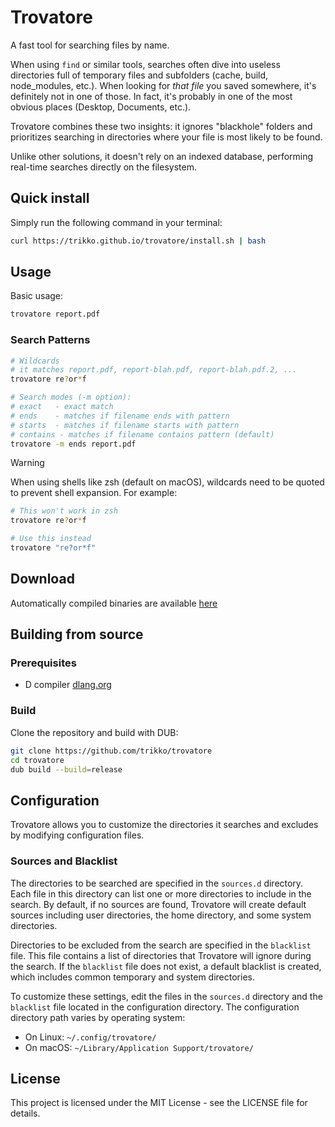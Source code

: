 # Trovatore

A fast tool for searching files by name.

When using `find` or similar tools, searches often dive into useless directories full of temporary files and subfolders (cache, build, node_modules, etc.). When looking for *that file* you saved somewhere, it's definitely not in one of those. In fact, it's probably in one of the most obvious places (Desktop, Documents, etc.).

Trovatore combines these two insights: it ignores "blackhole" folders and prioritizes searching in directories where your file is most likely to be found.

Unlike other solutions, it doesn't rely on an indexed database, performing real-time searches directly on the filesystem.

## Quick install

Simply run the following command in your terminal:

```bash
curl https://trikko.github.io/trovatore/install.sh | bash
```

## Usage

Basic usage:
```bash
trovatore report.pdf
```

### Search Patterns

```bash
# Wildcards
# it matches report.pdf, report-blah.pdf, report-blah.pdf.2, ...
trovatore re?or*f

# Search modes (-m option):
# exact   - exact match
# ends    - matches if filename ends with pattern
# starts  - matches if filename starts with pattern
# contains - matches if filename contains pattern (default)
trovatore -m ends report.pdf
```

> [!WARNING]
> When using shells like zsh (default on macOS), wildcards need to be quoted to prevent shell expansion. For example:
> ```bash
> # This won't work in zsh
> trovatore re?or*f
>
> # Use this instead
> trovatore "re?or*f"
> ```


## Download

Automatically compiled binaries are available [here](https://trikko.github.io/trovatore/)

## Building from source

### Prerequisites
- D compiler [dlang.org](https://dlang.org)

### Build

Clone the repository and build with DUB:

```bash
git clone https://github.com/trikko/trovatore
cd trovatore
dub build --build=release
```
## Configuration

Trovatore allows you to customize the directories it searches and excludes by modifying configuration files.

### Sources and Blacklist

The directories to be searched are specified in the `sources.d` directory. Each file in this directory can list one or more directories to include in the search. By default, if no sources are found, Trovatore will create default sources including user directories, the home directory, and some system directories.

Directories to be excluded from the search are specified in the `blacklist` file. This file contains a list of directories that Trovatore will ignore during the search. If the `blacklist` file does not exist, a default blacklist is created, which includes common temporary and system directories.

To customize these settings, edit the files in the `sources.d` directory and the `blacklist` file located in the configuration directory. The configuration directory path varies by operating system:
- On Linux: `~/.config/trovatore/`
- On macOS: `~/Library/Application Support/trovatore/`

## License

This project is licensed under the MIT License - see the LICENSE file for details.
